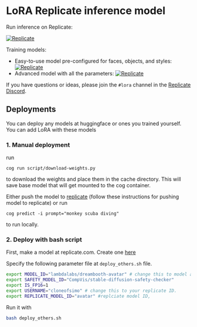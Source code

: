 # LoRA Replicate inference model

Run inference on Replicate:

[![Replicate](https://replicate.com/replicate/lora/badge)](https://replicate.com/replicate/lora)

Training models:

- Easy-to-use model pre-configured for faces, objects, and styles: [![Replicate](https://replicate.com/replicate/lora-training/badge)](https://replicate.com/replicate/lora-training)
- Advanced model with all the parameters: [![Replicate](https://replicate.com/replicate/lora-advanced-training/badge)](https://replicate.com/replicate/lora-advanced-training)

If you have questions or ideas, please join the `#lora` channel in the [Replicate Discord](https://discord.gg/replicate).

## Deployments

You can deploy any models at huggingface or ones you trained yourself. You can add LoRA with these models

### 1. Manual deployment

run

```
cog run script/download-weights.py
```

to download the weights and place them in the cache directory. This will save base model that will get mounted to the cog container.

Either push the model to [replicate](https://replicate.com/) (follow these instructions for pushing model to replicate) or run

```
cog predict -i prompt="monkey scuba diving"

```

to run locally.

### 2. Deploy with bash script

First, make a model at replicate.com. Create one [here](https://replicate.com/create)

Specify the following parameter file at `deploy_others.sh` file.

```bash
export MODEL_ID="lambdalabs/dreambooth-avatar" # change this to model at huggingface or your local repository.
export SAFETY_MODEL_ID="CompVis/stable-diffusion-safety-checker"
export IS_FP16=1
export USERNAME="cloneofsimo" # change this to your replicate ID.
export REPLICATE_MODEL_ID="avatar" #replciate model ID,
```

Run it with

```bash
bash deploy_others.sh
```
